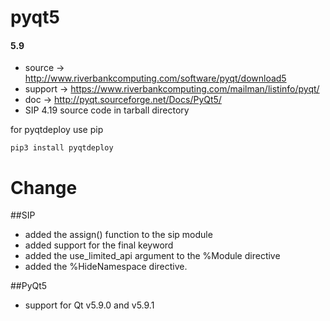 pyqt5
=====

#### 5.9
* source  -> http://www.riverbankcomputing.com/software/pyqt/download5
* support -> https://www.riverbankcomputing.com/mailman/listinfo/pyqt/
* doc     -> http://pyqt.sourceforge.net/Docs/PyQt5/
* SIP 4.19 source code in tarball directory

for pyqtdeploy use pip

    pip3 install pyqtdeploy

Change
=====

##SIP

*    added the assign() function to the sip module
*    added support for the final keyword
*    added the use\_limited\_api argument to the %Module directive
*    added the %HideNamespace directive.

##PyQt5

*    support for Qt v5.9.0 and v5.9.1

